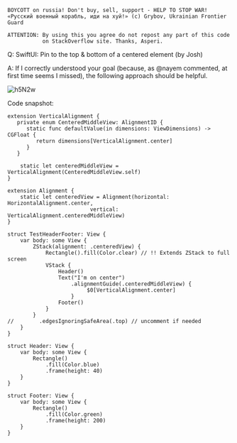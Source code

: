 ```
BOYCOTT on russia! Don't buy, sell, support - HELP TO STOP WAR!
«Русский военный корабль, иди на хуй!» (c) Grybov, Ukrainian Frontier Guard

ATTENTION: By using this you agree do not repost any part of this code
           on StackOverflow site. Thanks, Asperi.
```

Q: SwiftUI: Pin to the top & bottom of a centered element (by Josh)

A: If I correctly understood your goal (because, as @nayem commented, at first time seems I missed), the following approach should be helpful.

![h5N2w](https://user-images.githubusercontent.com/62171579/173222385-642c1bff-4cc9-4314-8c18-a5f00aa4ffbb.png)

Code snapshot:

    extension VerticalAlignment {
       private enum CenteredMiddleView: AlignmentID {
          static func defaultValue(in dimensions: ViewDimensions) -> CGFloat {
             return dimensions[VerticalAlignment.center]
          }
       }
    
        static let centeredMiddleView = VerticalAlignment(CenteredMiddleView.self)
    }
    
    extension Alignment {
        static let centeredView = Alignment(horizontal: HorizontalAlignment.center, 
                              vertical: VerticalAlignment.centeredMiddleView)
    }
    
    struct TestHeaderFooter: View {
        var body: some View {
            ZStack(alignment: .centeredView) {
                Rectangle().fill(Color.clear) // !! Extends ZStack to full screen
                VStack {
                    Header()
                    Text("I'm on center")
                        .alignmentGuide(.centeredMiddleView) { 
                             $0[VerticalAlignment.center]
                        }
                    Footer()
                }
            }
    //        .edgesIgnoringSafeArea(.top) // uncomment if needed
        }
    }
    
    struct Header: View {
        var body: some View {
            Rectangle()
                .fill(Color.blue)
                .frame(height: 40)
        }
    }
    
    struct Footer: View {
        var body: some View {
            Rectangle()
                .fill(Color.green)
                .frame(height: 200)
        }
    }
    
